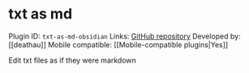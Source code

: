 # txt as md

Plugin ID: `txt-as-md-obsidian`
Links: [GitHub repository](https://github.com/deathau/txt-as-md-obsidian)
Developed by: [[deathau]]
Mobile compatible: [[Mobile-compatible plugins|Yes]]

Edit txt files as if they were markdown
